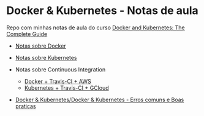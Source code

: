 # Docker & Kubernetes - Notas de aula

Repo com minhas notas de aula do curso [Docker and Kubernetes: The Complete Guide](https://www.udemy.com/course/docker-and-kubernetes-the-complete-guide/)

- [Notas sobre Docker](Docker%20&%20Kubernetes/Docker/Docker.md)
- [Notas sobre Kubernetes](Docker%20&%20Kubernetes/Kubernetes/Kubernetes.md)
- Notas sobre Continuous Integration
    - [Docker + Travis-CI + AWS](Docker%20&%20Kubernetes/Docker%20+%20Travis-CI%20+%20AWS/Docker%20+%20Travis-CI%20+%20AWS.md)
    - [Kubernetes + Travis-CI + GCloud](Docker%20&%20Kubernetes/Kubernetes%20+%20Travis-CI%20+%20GCloud/Kubernetes%20+%20Travis-CI%20+%20GCloud.md)

- [Docker & Kubernetes/Docker & Kubernetes - Erros comuns e Boas praticas](Docker%20&%20Kubernetes/Docker%20&%20Kubernetes%20-%20Erros%20comuns%20e%20Boas%20praticas.md)